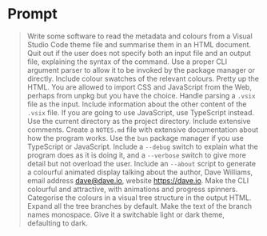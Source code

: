 # Prompt

>  Write some software to read the metadata and colours from a Visual Studio Code theme file and summarise them in an HTML document. Quit out if the user does not specify both an input file and an output file, explaining the syntax of the command. Use a proper CLI argument parser to allow it to be invoked by the package manager or directly. Include colour swatches of the relevant colours. Pretty up the HTML. You are allowed to import CSS and JavaScript from the Web, perhaps from unpkg but you have the choice. Handle parsing a `.vsix` file as the input. Include information about the other content of the `.vsix` file. If you are going to use JavaScript, use TypeScript instead. Use the current directory as the project directory. Include extensive comments. Create a `NOTES.md` file with extensive documentation about how the program works. Use the `bun` package manager if you use TypeScript or JavaScript. Include a `--debug` switch to explain what the program does as it is doing it, and a `--verbose` switch to give more detail but not overload the user. Include an `--about` script to generate a colourful animated display talking about the author, Dave Williams, email address dave@dave.io, website https://dave.io. Make the CLI colourful and attractive, with animations and progress spinners. Categorise the colours in a visual tree structure in the output HTML. Expand all the tree branches by default. Make the text of the branch names monospace. Give it a switchable light or dark theme, defaulting to dark.
